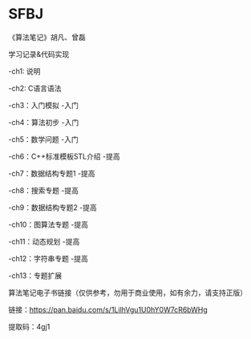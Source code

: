 # SFBJ

《算法笔记》胡凡、曾磊

学习记录&代码实现

  -ch1: 说明
  
  -ch2: C语言语法
  
  -ch3：入门模拟              -入门
  
  -ch4：算法初步              -入门
  
  -ch5：数学问题              -入门
  
  -ch6：C++标准模板STL介绍    -提高
  
  -ch7：数据结构专题1         -提高
  
  -ch8：搜索专题              -提高
  
  -ch9：数据结构专题2         -提高
  
  -ch10：图算法专题           -提高
  
  -ch11：动态规划             -提高
  
  -ch12：字符串专题           -提高
  
  -ch13：专题扩展


算法笔记电子书链接（仅供参考，勿用于商业使用，如有余力，请支持正版）

链接：https://pan.baidu.com/s/1LilhVgu1U0hY0W7cR6bWHg 

提取码：4gj1 
